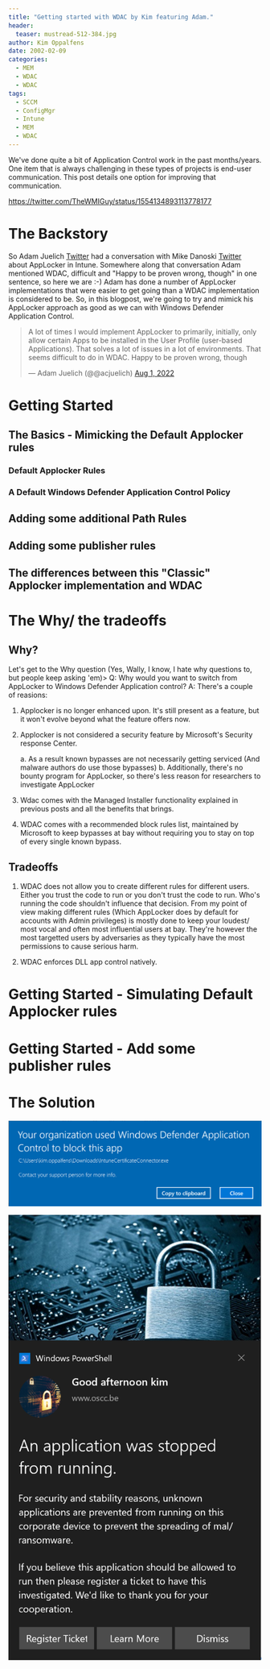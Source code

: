 ```yaml
---
title: "Getting started with WDAC by Kim featuring Adam."
header:
  teaser: mustread-512-384.jpg
author: Kim Oppalfens
date: 2002-02-09
categories:
  - MEM
  - WDAC
  - WDAC
tags:
  - SCCM
  - ConfigMgr
  - Intune
  - MEM
  - WDAC
---
```



We've done quite a bit of Application Control work in the past months/years. One item that is always challenging in these types of projects is end-user communication. This post details one option for improving that communication.

https://twitter.com/TheWMIGuy/status/1554134893113778177
# The Backstory #
So Adam Juelich [Twitter]("https://twitter.com/acjuelich") had a conversation with Mike Danoski [Twitter]("https://twitter.com/MikeDanoski") about AppLocker in Intune. Somewhere along that conversation Adam mentioned WDAC, difficult and "Happy to be proven wrong, though" in one sentence, so here we are :-) 
 Adam has done a number of AppLocker implementations that were easier to get going than a WDAC implementation is considered to be. So, in this blogpost, we're going to try and mimick his AppLocker approach as good as we can with Windows Defender Application Control. 

 <blockquote class="twitter-tweet" data-lang="en"><p lang="en" dir="ltr">A lot of times I would implement AppLocker to primarily, initially, only allow certain Apps to be installed in the User Profile (user-based Applications).  That solves a lot of issues in a lot of environments.  That seems difficult to do in WDAC.  Happy to be proven wrong, though </p>&mdash; Adam Juelich (@@acjuelich) <a href="https://twitter.com/acjuelich/status/1554094399537160194">Aug 1, 2022</a></blockquote>
<script async src="//platform.twitter.com/widgets.js" charset="utf-8"></script>

# Getting Started

## The Basics - Mimicking the Default Applocker rules
### Default Applocker Rules

### A Default Windows Defender Application Control Policy

## Adding some additional Path Rules

## Adding some publisher rules

## The differences between this "Classic" Applocker implementation and WDAC
 # The Why/ the tradeoffs #
 ## Why? ##
 Let's get to the Why question (Yes, Wally, I know, I hate why questions to, but people keep asking 'em)>
 Q: Why would you want to switch from AppLocker to Windows Defender Application control?
 A: There's a couple of reasions:
 
 1. Applocker is no longer enhanced upon. It's still present as a feature, but it won't evolve beyond what the feature offers now.
 2. Applocker is not considered a security feature by Microsoft's Security response Center.
    
    a. As a result known bypasses are not necessarily getting serviced (And malware authors do use those bypasses)
    b. Additionally, there's no bounty program for AppLocker, so there's less reason for researchers to investigate AppLocker
3. Wdac comes with the Managed Installer functionality explained in previous posts and all the benefits that brings.
4. WDAC comes with a recommended block rules list, maintained by Microsoft to keep bypasses at bay without requiring you to stay on top of every single known bypass.

## Tradeoffs ##
1. WDAC does not allow you to create different rules for different users. Either you trust the code to run or you don't trust the code to run. Who's running the code shouldn't influence that decision. From my point of view making different rules (Which AppLocker does by default for accounts with Admin privileges) is mostly done to keep your loudest/ most vocal and often most influential users at bay. They're however the most targetted users by adversaries as they typically have the most permissions to cause serious harm.

2. WDAC enforces DLL app control natively.





# Getting Started - Simulating Default Applocker rules #


# Getting Started - Add some publisher rules #



# The Solution #


![Actions](/images/WDACEventTask05.png)

![Actions](/images/WDACEventTask06.png)






















